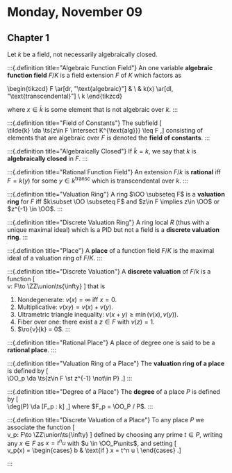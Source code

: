 # Monday, November 09

## Chapter 1

Let $k$ be a field, not necessarily algebraically closed.

:::{.definition title="Algebraic Function Field"}
An one variable **algebraic function field** $F/K$ is a field extension $F$ of $K$ which factors as 

\begin{tikzcd}
F \ar[dr, "\text{algebraic}"] & \\
& k(x) \ar[dl, "\text{transcendental}"] \\
k
\end{tikzcd}

where $x\in \bar{k}$ is some element that is not algebraic over $k$.
:::

:::{.definition title="Field of Constants"}
The subfield
\[  
\tilde{k} \da \ts{z\in F \intersect K^{\text{alg}}} \leq F
,\]
consisting of elements that are algebraic over $F$ is denoted the **field of constants**.
:::

:::{.definition title="Algebraically Closed"}
If $\tilde k = k$, we say that $k$ is **algebraically closed** in $F$.
:::

:::{.definition title="Rational Function Field"}
An extension $F/k$  is **rational** iff $F = k(y)$ for some $y\in k^{\text{transc}}$ which is transcendental over $k$.
:::

:::{.definition title="Valuation Ring"}
A ring $\OO \subseteq F$ is a **valuation ring** for $F$ iff $k\subset \OO \subseteq  F$ and $z\in F \implies z\in \OO$ or $z^{-1} \in \OO$.
:::


:::{.definition title="Discrete Valuation Ring"}
A ring local $R$ (thus with a unique maximal ideal) which is a PID but not a field is a **discrete valuation ring**.
:::


:::{.definition title="Place"}
A **place** of a function field $F/K$ is the maximal ideal of a valuation ring of $F/K$.
:::


:::{.definition title="Discrete Valuation"}
A **discrete valuation** of $F/k$ is a function
\[  
v: F\to \ZZ\union\ts{\infty}
\]
that is

1. Nondegenerate: $v(x) = \infty$ iff $x=0$.
2. Multiplicative: $v(xy) = v(x) + v(y)$.
3. Ultrametric triangle inequality: $v(x+y) \geq \min(v(x), v(y))$.
4. Fiber over one: there exist a $z\in F$ with $v(z) = 1$.
5. $\ro{v}{k} = 0$.
:::


:::{.definition title="Rational Place"}
A place of degree one is said to be a **rational place**.
:::


:::{.definition title="Valuation Ring of a Place"}
The **valuation ring of a place** is defined by
\[  
\OO_p \da \ts{z\in F \st z^{-1} \not\in P}
.\]
:::

:::{.definition title="Degree of a Place"}
The **degree** of a place $P$ is defined by
\[  
\deg(P) \da [F_p : k]
,\]
where $F_p = \OO_P / P$.
:::

:::{.definition title="Discrete Valuation of a Place"}
To any place $P$ we associate the function
\[  
v_p: F\to \ZZ\union\ts{\infty}
\]
defined by choosing any prime $t\in P$, writing any $x\in F$ as $x = t^n u$ with $u \in \OO_P\units$, and setting
\[  
v_p(x) = 
\begin{cases}
b & \text{if } x = t^n u \\ 
\end{cases}
.\]

:::
